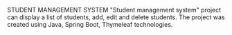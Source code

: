 STUDENT MANAGEMENT SYSTEM
  "Student management system" project can display a list of students, add, edit and delete students.
    The project was created using Java, Spring Boot, Thymeleaf technologies.
